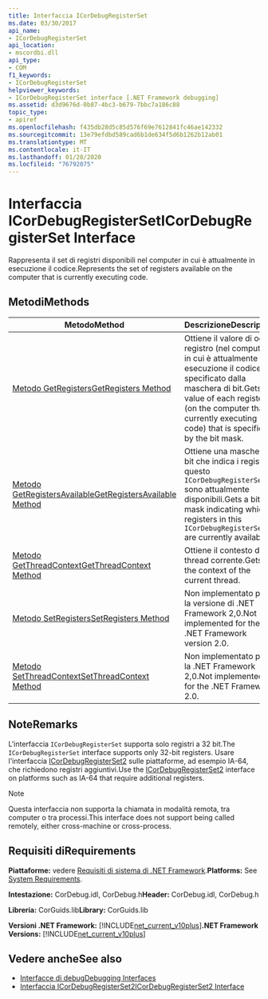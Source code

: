 ```yaml
---
title: Interfaccia ICorDebugRegisterSet
ms.date: 03/30/2017
api_name:
- ICorDebugRegisterSet
api_location:
- mscordbi.dll
api_type:
- COM
f1_keywords:
- ICorDebugRegisterSet
helpviewer_keywords:
- ICorDebugRegisterSet interface [.NET Framework debugging]
ms.assetid: d3d9676d-0b87-4bc3-b679-7bbc7a186c88
topic_type:
- apiref
ms.openlocfilehash: f435db28d5c85d576f69e7612841fc46ae142332
ms.sourcegitcommit: 13e79efdbd589cad6b1de634f5d6b1262b12ab01
ms.translationtype: MT
ms.contentlocale: it-IT
ms.lasthandoff: 01/28/2020
ms.locfileid: "76792075"
---
```

# <a name="icordebugregisterset-interface"></a><span data-ttu-id="9fdf6-102">Interfaccia ICorDebugRegisterSet</span><span class="sxs-lookup"><span data-stu-id="9fdf6-102">ICorDebugRegisterSet Interface</span></span>
<span data-ttu-id="9fdf6-103">Rappresenta il set di registri disponibili nel computer in cui è attualmente in esecuzione il codice.</span><span class="sxs-lookup"><span data-stu-id="9fdf6-103">Represents the set of registers available on the computer that is currently executing code.</span></span>  
  
## <a name="methods"></a><span data-ttu-id="9fdf6-104">Metodi</span><span class="sxs-lookup"><span data-stu-id="9fdf6-104">Methods</span></span>  
  
|<span data-ttu-id="9fdf6-105">Metodo</span><span class="sxs-lookup"><span data-stu-id="9fdf6-105">Method</span></span>|<span data-ttu-id="9fdf6-106">Descrizione</span><span class="sxs-lookup"><span data-stu-id="9fdf6-106">Description</span></span>|  
|------------|-----------------|  
|[<span data-ttu-id="9fdf6-107">Metodo GetRegisters</span><span class="sxs-lookup"><span data-stu-id="9fdf6-107">GetRegisters Method</span></span>](icordebugregisterset-getregisters-method.md)|<span data-ttu-id="9fdf6-108">Ottiene il valore di ogni registro (nel computer in cui è attualmente in esecuzione il codice) specificato dalla maschera di bit.</span><span class="sxs-lookup"><span data-stu-id="9fdf6-108">Gets the value of each register (on the computer that is currently executing code) that is specified by the bit mask.</span></span>|  
|[<span data-ttu-id="9fdf6-109">Metodo GetRegistersAvailable</span><span class="sxs-lookup"><span data-stu-id="9fdf6-109">GetRegistersAvailable Method</span></span>](icordebugregisterset-getregistersavailable-method.md)|<span data-ttu-id="9fdf6-110">Ottiene una maschera di bit che indica i registri in questo `ICorDebugRegisterSet` sono attualmente disponibili.</span><span class="sxs-lookup"><span data-stu-id="9fdf6-110">Gets a bit mask indicating which registers in this `ICorDebugRegisterSet` are currently available.</span></span>|  
|[<span data-ttu-id="9fdf6-111">Metodo GetThreadContext</span><span class="sxs-lookup"><span data-stu-id="9fdf6-111">GetThreadContext Method</span></span>](icordebugregisterset-getthreadcontext-method.md)|<span data-ttu-id="9fdf6-112">Ottiene il contesto del thread corrente.</span><span class="sxs-lookup"><span data-stu-id="9fdf6-112">Gets the context of the current thread.</span></span>|  
|[<span data-ttu-id="9fdf6-113">Metodo SetRegisters</span><span class="sxs-lookup"><span data-stu-id="9fdf6-113">SetRegisters Method</span></span>](icordebugregisterset-setregisters-method.md)|<span data-ttu-id="9fdf6-114">Non implementato per la versione di .NET Framework 2,0.</span><span class="sxs-lookup"><span data-stu-id="9fdf6-114">Not implemented for the .NET Framework version 2.0.</span></span>|  
|[<span data-ttu-id="9fdf6-115">Metodo SetThreadContext</span><span class="sxs-lookup"><span data-stu-id="9fdf6-115">SetThreadContext Method</span></span>](icordebugregisterset-setthreadcontext-method.md)|<span data-ttu-id="9fdf6-116">Non implementato per la .NET Framework 2,0.</span><span class="sxs-lookup"><span data-stu-id="9fdf6-116">Not implemented for the .NET Framework 2.0.</span></span>|  
  
## <a name="remarks"></a><span data-ttu-id="9fdf6-117">Note</span><span class="sxs-lookup"><span data-stu-id="9fdf6-117">Remarks</span></span>  
 <span data-ttu-id="9fdf6-118">L'interfaccia `ICorDebugRegisterSet` supporta solo registri a 32 bit.</span><span class="sxs-lookup"><span data-stu-id="9fdf6-118">The `ICorDebugRegisterSet` interface supports only 32-bit registers.</span></span> <span data-ttu-id="9fdf6-119">Usare l'interfaccia [ICorDebugRegisterSet2](icordebugregisterset2-interface.md) sulle piattaforme, ad esempio IA-64, che richiedono registri aggiuntivi.</span><span class="sxs-lookup"><span data-stu-id="9fdf6-119">Use the [ICorDebugRegisterSet2](icordebugregisterset2-interface.md) interface on platforms such as IA-64 that require additional registers.</span></span>  
  
> [!NOTE]
> <span data-ttu-id="9fdf6-120">Questa interfaccia non supporta la chiamata in modalità remota, tra computer o tra processi.</span><span class="sxs-lookup"><span data-stu-id="9fdf6-120">This interface does not support being called remotely, either cross-machine or cross-process.</span></span>  
  
## <a name="requirements"></a><span data-ttu-id="9fdf6-121">Requisiti di</span><span class="sxs-lookup"><span data-stu-id="9fdf6-121">Requirements</span></span>  
 <span data-ttu-id="9fdf6-122">**Piattaforme:** vedere [Requisiti di sistema di .NET Framework](../../../../docs/framework/get-started/system-requirements.md).</span><span class="sxs-lookup"><span data-stu-id="9fdf6-122">**Platforms:** See [System Requirements](../../../../docs/framework/get-started/system-requirements.md).</span></span>  
  
 <span data-ttu-id="9fdf6-123">**Intestazione:** CorDebug.idl, CorDebug.h</span><span class="sxs-lookup"><span data-stu-id="9fdf6-123">**Header:** CorDebug.idl, CorDebug.h</span></span>  
  
 <span data-ttu-id="9fdf6-124">**Libreria:** CorGuids.lib</span><span class="sxs-lookup"><span data-stu-id="9fdf6-124">**Library:** CorGuids.lib</span></span>  
  
 <span data-ttu-id="9fdf6-125">**Versioni .NET Framework:** [!INCLUDE[net_current_v10plus](../../../../includes/net-current-v10plus-md.md)]</span><span class="sxs-lookup"><span data-stu-id="9fdf6-125">**.NET Framework Versions:** [!INCLUDE[net_current_v10plus](../../../../includes/net-current-v10plus-md.md)]</span></span>  
  
## <a name="see-also"></a><span data-ttu-id="9fdf6-126">Vedere anche</span><span class="sxs-lookup"><span data-stu-id="9fdf6-126">See also</span></span>

- [<span data-ttu-id="9fdf6-127">Interfacce di debug</span><span class="sxs-lookup"><span data-stu-id="9fdf6-127">Debugging Interfaces</span></span>](debugging-interfaces.md)
- [<span data-ttu-id="9fdf6-128">Interfaccia ICorDebugRegisterSet2</span><span class="sxs-lookup"><span data-stu-id="9fdf6-128">ICorDebugRegisterSet2 Interface</span></span>](icordebugregisterset2-interface.md)

